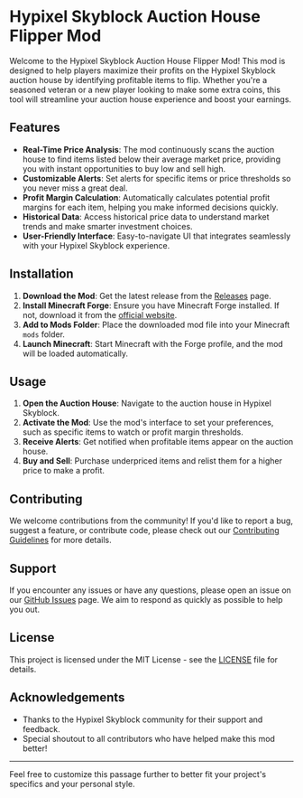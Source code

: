 # Hypixel Skyblock Auction House Flipper Mod

Welcome to the Hypixel Skyblock Auction House Flipper Mod! This mod is designed to help players maximize their profits on the Hypixel Skyblock auction house by identifying profitable items to flip. Whether you're a seasoned veteran or a new player looking to make some extra coins, this tool will streamline your auction house experience and boost your earnings.

## Features

- **Real-Time Price Analysis**: The mod continuously scans the auction house to find items listed below their average market price, providing you with instant opportunities to buy low and sell high.
- **Customizable Alerts**: Set alerts for specific items or price thresholds so you never miss a great deal.
- **Profit Margin Calculation**: Automatically calculates potential profit margins for each item, helping you make informed decisions quickly.
- **Historical Data**: Access historical price data to understand market trends and make smarter investment choices.
- **User-Friendly Interface**: Easy-to-navigate UI that integrates seamlessly with your Hypixel Skyblock experience.

## Installation

1. **Download the Mod**: Get the latest release from the [Releases](https://github.com/yourusername/auction-house-flipper/releases) page.
2. **Install Minecraft Forge**: Ensure you have Minecraft Forge installed. If not, download it from the [official website](https://files.minecraftforge.net/).
3. **Add to Mods Folder**: Place the downloaded mod file into your Minecraft `mods` folder.
4. **Launch Minecraft**: Start Minecraft with the Forge profile, and the mod will be loaded automatically.

## Usage

1. **Open the Auction House**: Navigate to the auction house in Hypixel Skyblock.
2. **Activate the Mod**: Use the mod's interface to set your preferences, such as specific items to watch or profit margin thresholds.
3. **Receive Alerts**: Get notified when profitable items appear on the auction house.
4. **Buy and Sell**: Purchase underpriced items and relist them for a higher price to make a profit.

## Contributing

We welcome contributions from the community! If you'd like to report a bug, suggest a feature, or contribute code, please check out our [Contributing Guidelines](CONTRIBUTING.md) for more details.

## Support

If you encounter any issues or have any questions, please open an issue on our [GitHub Issues](https://github.com/yourusername/auction-house-flipper/issues) page. We aim to respond as quickly as possible to help you out.

## License

This project is licensed under the MIT License - see the [LICENSE](LICENSE) file for details.

## Acknowledgements

- Thanks to the Hypixel Skyblock community for their support and feedback.
- Special shoutout to all contributors who have helped make this mod better!

---

Feel free to customize this passage further to better fit your project's specifics and your personal style.
